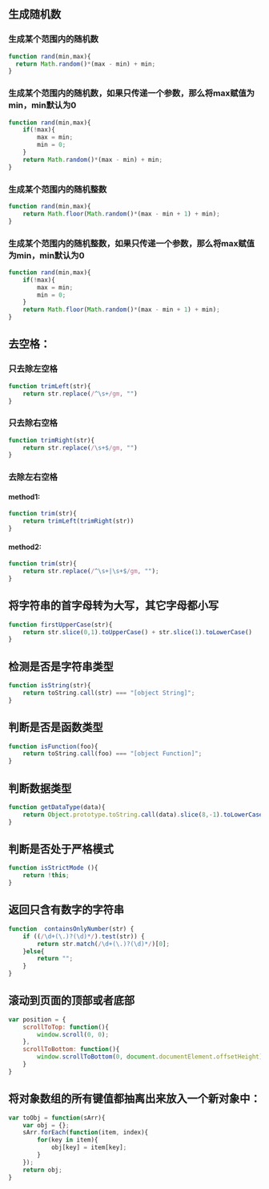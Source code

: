 ## 生成随机数
### 生成某个范围内的随机数
```javascript
function rand(min,max){
  return Math.random()*(max - min) + min;
}
```
### 生成某个范围内的随机数，如果只传递一个参数，那么将max赋值为min，min默认为0
```javascript
function rand(min,max){
    if(!max){
        max = min;
        min = 0;
    }
    return Math.random()*(max - min) + min;
}
```
### 生成某个范围内的随机整数
```javascript
function rand(min,max){
    return Math.floor(Math.random()*(max - min + 1) + min);
}
```

### 生成某个范围内的随机整数，如果只传递一个参数，那么将max赋值为min，min默认为0
```javascript
function rand(min,max){
    if(!max){
        max = min;
        min = 0;
    }
    return Math.floor(Math.random()*(max - min + 1) + min);
}
```

## 去空格：
### 只去除左空格
```javascript
function trimLeft(str){
    return str.replace(/^\s+/gm, "")
}
  ```
### 只去除右空格
```javascript
function trimRight(str){
    return str.replace(/\s+$/gm, "")
}
```
### 去除左右空格
#### method1:
```javascript
function trim(str){
    return trimLeft(trimRight(str))
}
```
#### method2:
```javascript
function trim(str){
    return str.replace(/^\s+|\s+$/gm, "");
}
```

## 将字符串的首字母转为大写，其它字母都小写
```javascript
function firstUpperCase(str){
    return str.slice(0,1).toUpperCase() + str.slice(1).toLowerCase()
}
```

## 检测是否是字符串类型
```javascript
function isString(str){
    return toString.call(str) === "[object String]";
}
```

## 判断是否是函数类型
```javascript
function isFunction(foo){
	return toString.call(foo) === "[object Function]";
}
```
## 判断数据类型
```javascript
function getDataType(data){
	return Object.prototype.toString.call(data).slice(8,-1).toLowerCase();
}
```

## 判断是否处于严格模式
```javascript
function isStrictMode (){
	return !this;
}
```

## 返回只含有数字的字符串
```javascript
function  containsOnlyNumber(str) {
    if ((/\d+(\.)?(\d)*/).test(str)) {
        return str.match(/\d+(\.)?(\d)*/)[0];
    }else{
        return "";
    }
}
```
## 滚动到页面的顶部或者底部
```javascript
var position = {
    scrollToTop: function(){
        window.scroll(0, 0);
    },
    scrollToBottom: function(){
        window.scrollToBottom(0, document.documentElement.offsetHeight);
    }
}
```

## 将对象数组的所有键值都抽离出来放入一个新对象中：
```javascript
var toObj = function(sArr){
	var obj = {};
	sArr.forEach(function(item, index){
		for(key in item){
			obj[key] = item[key];
		}
	});
	return obj;
}
```
